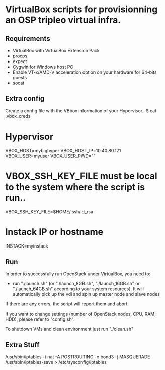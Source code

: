 VirtualBox scripts for provisionning an OSP tripleo virtual infra.
==========================

Requirements
------------

- VirtualBox with VirtualBox Extension Pack
- procps
- expect
- Cygwin for Windows host PC
- Enable VT-x/AMD-V acceleration option on your hardware for 64-bits guests
- socat

Extra config
---

Create a config file with the VBbox information of your Hypervisor..
$ cat .vbox_creds 
# Hypervisor
VBOX_HOST=mybighyper
VBOX_HOST_IP=10.40.80.121
VBOX_USER=myuser
VBOX_USER_PWD=""
# VBOX_SSH_KEY_FILE must be local to the system where the script is run..
VBOX_SSH_KEY_FILE=$HOME/.ssh/id_rsa
# Instack IP or hostname
INSTACK=myinstack


Run
---

In order to successfully run OpenStack under VirtualBox, you need to:
- run "./launch.sh" (or "./launch\_8GB.sh", "./launch\_16GB.sh" or "./launch\_64GB.sh" according to your system resources).
  It will automatically pick up the vdi and spin up master node and slave nodes

If there are any errors, the script will report them and abort.

If you want to change settings (number of OpenStack nodes, CPU, RAM, HDD), please refer to "config.sh".

To shutdown VMs and clean environment just run "./clean.sh"

Extra Stuff
---
/usr/sbin/iptables -t nat -A POSTROUTING -o bond3 -j MASQUERADE
/usr/sbin/iptables-save > /etc/sysconfig/iptables

